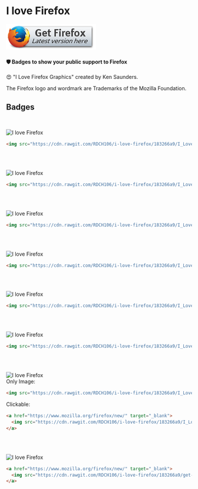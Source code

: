 # I love Firefox

[![Get Firefox](https://github.com/RDCH106/i-love-firefox/blob/master/get-firefox.png?raw=true)](https://www.mozilla.org/firefox/new/)

#### 🛡️ Badges to show your public support to Firefox

😍 "I Love Firefox Graphics" created by Ken Saunders.

The Firefox logo and wordmark are Trademarks of the Mozilla Foundation.

## Badges

<br>

![I love Firefox](https://cdn.rawgit.com/RDCH106/i-love-firefox/183266a9/I_Love_Firefox_80x15.png)
```html
<img src="https://cdn.rawgit.com/RDCH106/i-love-firefox/183266a9/I_Love_Firefox_80x15.png" alt="I love Firefox" border="0"/>
```

<br><br>

![I love Firefox](https://cdn.rawgit.com/RDCH106/i-love-firefox/183266a9/I_Love_Firefox_88x31.png)
```html
<img src="https://cdn.rawgit.com/RDCH106/i-love-firefox/183266a9/I_Love_Firefox_88x31.png" alt="I love Firefox" border="0"/>
```

<br><br>

![I love Firefox](https://cdn.rawgit.com/RDCH106/i-love-firefox/183266a9/I_Love_Firefox_110x32.png)
```html
<img src="https://cdn.rawgit.com/RDCH106/i-love-firefox/183266a9/I_Love_Firefox_110x32.png" alt="I love Firefox" border="0"/>
```

<br><br>

![I love Firefox](https://cdn.rawgit.com/RDCH106/i-love-firefox/183266a9/I_Love_Firefox_120x60.png)
```html
<img src="https://cdn.rawgit.com/RDCH106/i-love-firefox/183266a9/I_Love_Firefox_120x60.png" alt="I love Firefox" border="0"/>
```

<br><br>

![I love Firefox](https://cdn.rawgit.com/RDCH106/i-love-firefox/183266a9/I_Love_Firefox_220x56.png)
```html
<img src="https://cdn.rawgit.com/RDCH106/i-love-firefox/183266a9/I_Love_Firefox_220x56.png" alt="I love Firefox" border="0"/>
```

<br><br>

![I love Firefox](https://cdn.rawgit.com/RDCH106/i-love-firefox/183266a9/I_Love_Firefox_468x60_No_Tag.png)
```html
<img src="https://cdn.rawgit.com/RDCH106/i-love-firefox/183266a9/I_Love_Firefox_468x60_No_Tag.png" alt="I love Firefox" border="0"/>
```

<br><br>

![I love Firefox](https://cdn.rawgit.com/RDCH106/i-love-firefox/183266a9/I_Love_Firefox_468x60_Tag_A.png)
<br>
Only Image:
```html
<img src="https://cdn.rawgit.com/RDCH106/i-love-firefox/183266a9/I_Love_Firefox_468x60_Tag_A.png" alt="I love Firefox" border="0"/>
```
Clickable:
```html
<a href="https://www.mozilla.org/firefox/new/" target="_blank">
  <img src="https://cdn.rawgit.com/RDCH106/i-love-firefox/183266a9/I_Love_Firefox_468x60_Tag_A.png" alt="I love Firefox" border="0"/>
</a>
```

<br><br>

![I love Firefox](https://cdn.rawgit.com/RDCH106/i-love-firefox/183266a9/get-firefox.png)
```html
<a href="https://www.mozilla.org/firefox/new/" target="_blank">
  <img src="https://cdn.rawgit.com/RDCH106/i-love-firefox/183266a9/get-firefox.png" alt="Get Firefox" border="0"/>
</a>
```
